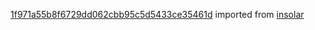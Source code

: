 [1f971a55b8f6729dd062cbb95c5d5433ce35461d](https://github.com/insolar/insolar/commit/1f971a55b8f6729dd062cbb95c5d5433ce35461d) imported from [insolar](https://github.com/insolar/insolar)
